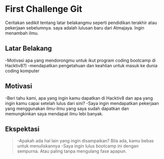 # First Challenge Git

Ceritakan sedikit tentang latar belakangmu seperti pendidikan terakhir atau pekerjaan sebelumnya.
saya adalah lulusan baru dari Atmajaya. Ingin menambah ilmu.

## Latar Belakang

-Motivasi apa yang mendorongmu untuk ikut program coding bootcamp di Hacktiv8?)
-mendapatkan pengetahuan dan keahlian untuk masuk ke dunia coding komputer

## Motivasi

-Beri tahu kami, apa yang ingin kamu dapatkan di Hacktiv8 dan apa yang ingin kamu capai setelah lulus dari sini?
-Saya ingin mendapatkan pekerjaan yang menggunakan ilmu-ilmu yang saya sudah dapatkan dan memungkinkan saya mendapat ilmu lebi banyak.

## Ekspektasi

> -Apakah ada hal lain yang ingin disampaikan? Bila ada, kamu bebas untuk menuliskannya
> -Saya ingin lulus bootcamp ini dengan sempurna. Atau paling tanpa mengulang fase apapun.
